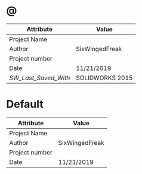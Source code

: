 # @
| Attribute | Value |
| ---  | ---     |
| Project Name |  |
| Author | SixWingedFreak |
| Project number |  |
| Date | 11/21/2019 |
| _SW_Last_Saved_With_ | SOLIDWORKS 2015 |
# Default
| Attribute | Value |
| ---  | ---     |
| Project Name |  |
| Author | SixWingedFreak |
| Project number |  |
| Date | 11/21/2019 |
